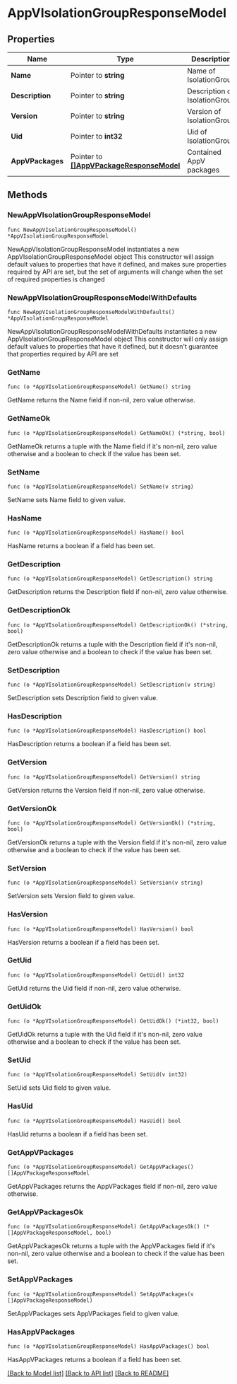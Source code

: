 # AppVIsolationGroupResponseModel

## Properties

Name | Type | Description | Notes
------------ | ------------- | ------------- | -------------
**Name** | Pointer to **string** | Name of IsolationGroup | [optional] 
**Description** | Pointer to **string** | Description of IsolationGroup | [optional] 
**Version** | Pointer to **string** | Version of IsolationGroup | [optional] 
**Uid** | Pointer to **int32** | Uid of IsolationGroup | [optional] 
**AppVPackages** | Pointer to [**[]AppVPackageResponseModel**](AppVPackageResponseModel.md) | Contained AppV packages | [optional] 

## Methods

### NewAppVIsolationGroupResponseModel

`func NewAppVIsolationGroupResponseModel() *AppVIsolationGroupResponseModel`

NewAppVIsolationGroupResponseModel instantiates a new AppVIsolationGroupResponseModel object
This constructor will assign default values to properties that have it defined,
and makes sure properties required by API are set, but the set of arguments
will change when the set of required properties is changed

### NewAppVIsolationGroupResponseModelWithDefaults

`func NewAppVIsolationGroupResponseModelWithDefaults() *AppVIsolationGroupResponseModel`

NewAppVIsolationGroupResponseModelWithDefaults instantiates a new AppVIsolationGroupResponseModel object
This constructor will only assign default values to properties that have it defined,
but it doesn't guarantee that properties required by API are set

### GetName

`func (o *AppVIsolationGroupResponseModel) GetName() string`

GetName returns the Name field if non-nil, zero value otherwise.

### GetNameOk

`func (o *AppVIsolationGroupResponseModel) GetNameOk() (*string, bool)`

GetNameOk returns a tuple with the Name field if it's non-nil, zero value otherwise
and a boolean to check if the value has been set.

### SetName

`func (o *AppVIsolationGroupResponseModel) SetName(v string)`

SetName sets Name field to given value.

### HasName

`func (o *AppVIsolationGroupResponseModel) HasName() bool`

HasName returns a boolean if a field has been set.

### GetDescription

`func (o *AppVIsolationGroupResponseModel) GetDescription() string`

GetDescription returns the Description field if non-nil, zero value otherwise.

### GetDescriptionOk

`func (o *AppVIsolationGroupResponseModel) GetDescriptionOk() (*string, bool)`

GetDescriptionOk returns a tuple with the Description field if it's non-nil, zero value otherwise
and a boolean to check if the value has been set.

### SetDescription

`func (o *AppVIsolationGroupResponseModel) SetDescription(v string)`

SetDescription sets Description field to given value.

### HasDescription

`func (o *AppVIsolationGroupResponseModel) HasDescription() bool`

HasDescription returns a boolean if a field has been set.

### GetVersion

`func (o *AppVIsolationGroupResponseModel) GetVersion() string`

GetVersion returns the Version field if non-nil, zero value otherwise.

### GetVersionOk

`func (o *AppVIsolationGroupResponseModel) GetVersionOk() (*string, bool)`

GetVersionOk returns a tuple with the Version field if it's non-nil, zero value otherwise
and a boolean to check if the value has been set.

### SetVersion

`func (o *AppVIsolationGroupResponseModel) SetVersion(v string)`

SetVersion sets Version field to given value.

### HasVersion

`func (o *AppVIsolationGroupResponseModel) HasVersion() bool`

HasVersion returns a boolean if a field has been set.

### GetUid

`func (o *AppVIsolationGroupResponseModel) GetUid() int32`

GetUid returns the Uid field if non-nil, zero value otherwise.

### GetUidOk

`func (o *AppVIsolationGroupResponseModel) GetUidOk() (*int32, bool)`

GetUidOk returns a tuple with the Uid field if it's non-nil, zero value otherwise
and a boolean to check if the value has been set.

### SetUid

`func (o *AppVIsolationGroupResponseModel) SetUid(v int32)`

SetUid sets Uid field to given value.

### HasUid

`func (o *AppVIsolationGroupResponseModel) HasUid() bool`

HasUid returns a boolean if a field has been set.

### GetAppVPackages

`func (o *AppVIsolationGroupResponseModel) GetAppVPackages() []AppVPackageResponseModel`

GetAppVPackages returns the AppVPackages field if non-nil, zero value otherwise.

### GetAppVPackagesOk

`func (o *AppVIsolationGroupResponseModel) GetAppVPackagesOk() (*[]AppVPackageResponseModel, bool)`

GetAppVPackagesOk returns a tuple with the AppVPackages field if it's non-nil, zero value otherwise
and a boolean to check if the value has been set.

### SetAppVPackages

`func (o *AppVIsolationGroupResponseModel) SetAppVPackages(v []AppVPackageResponseModel)`

SetAppVPackages sets AppVPackages field to given value.

### HasAppVPackages

`func (o *AppVIsolationGroupResponseModel) HasAppVPackages() bool`

HasAppVPackages returns a boolean if a field has been set.


[[Back to Model list]](../README.md#documentation-for-models) [[Back to API list]](../README.md#documentation-for-api-endpoints) [[Back to README]](../README.md)


